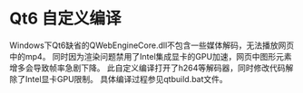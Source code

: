 # Qt6 自定义编译
Windows下Qt6缺省的QWebEngineCore.dll不包含一些媒体解码，无法播放网页中的mp4。
同时因为渲染问题禁用了Intel集成显卡的GPU加速，网页中图形元素增多会导致帧率急剧下降。
此自定义编译打开了h264等解码器，同时修改代码解除了Intel显卡GPU限制。
具体编译过程参见qtbuild.bat文件。